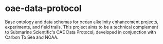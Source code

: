 # oae-data-protocol

Base ontology and data schemas for ocean alkalinity enhancement projects, experiments, and field trails. This project aims to be a technical complement to Submarine Scientific's OAE Data Protocol, developed in conjunction with Carbon To Sea and NOAA.
